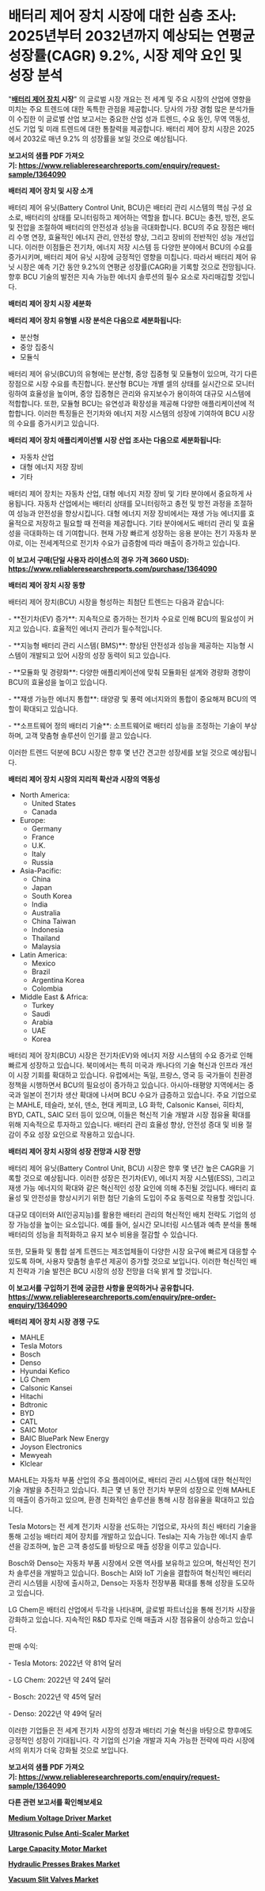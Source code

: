 <p><h1>배터리 제어 장치 시장에 대한 심층 조사: 2025년부터 2032년까지 예상되는 연평균 성장률(CAGR) 9.2%, 시장 제약 요인 및 성장 분석</h1></p><p>"<strong><a href="https://www.reliableresearchreports.com/global-battery-control-unit-market-r1364090?utm_campaign=106&utm_medium=7&utm_source=Github&utm_content=ia&utm_term=01032025&utm_id=battery-control-unit">배터리 제어 장치&nbsp;</a></strong><strong>시장</strong>" 의 글로벌 시장 개요는 전 세계 및 주요 시장의 산업에 영향을 미치는 주요 트렌드에 대한 독특한 관점을 제공합니다. 당사의 가장 경험 많은 분석가들이 수집한 이 글로벌 산업 보고서는 중요한 산업 성과 트렌드, 수요 동인, 무역 역동성, 선도 기업 및 미래 트렌드에 대한 통찰력을 제공합니다. 배터리 제어 장치 시장은 2025에서 2032로 매년 9.2% 의 성장률을 보일 것으로 예상됩니다.&nbsp;</p>
<p><strong>보고서의 샘플 PDF 가져오기:&nbsp;<a href="https://www.reliableresearchreports.com/enquiry/request-sample/1364090?utm_campaign=106&utm_medium=7&utm_source=Github&utm_content=ia&utm_term=01032025&utm_id=battery-control-unit">https://www.reliableresearchreports.com/enquiry/request-sample/1364090</a></strong></p>
<p><strong>배터리 제어 장치 및 시장 소개</strong></p>
<p><p>배터리 제어 유닛(Battery Control Unit, BCU)은 배터리 관리 시스템의 핵심 구성 요소로, 배터리의 상태를 모니터링하고 제어하는 역할을 합니다. BCU는 충전, 방전, 온도 및 전압을 조절하여 배터리의 안전성과 성능을 극대화합니다. BCU의 주요 장점은 배터리 수명 연장, 효율적인 에너지 관리, 안전성 향상, 그리고 장비의 전반적인 성능 개선입니다. 이러한 이점들은 전기차, 에너지 저장 시스템 등 다양한 분야에서 BCU의 수요를 증가시키며, 배터리 제어 유닛 시장에 긍정적인 영향을 미칩니다. 따라서 배터리 제어 유닛 시장은 예측 기간 동안 9.2%의 연평균 성장률(CAGR)을 기록할 것으로 전망됩니다. 향후 BCU 기술의 발전은 지속 가능한 에너지 솔루션의 필수 요소로 자리매김할 것입니다.</p></p>
<p><strong>배터리 제어 장치 시장 세분화</strong></p>
<p><strong>배터리 제어 장치 유형별 시장 분석은 다음으로 세분화됩니다:</strong></p>
<p><ul><li>분산형</li><li>중앙 집중식</li><li>모듈식</li></ul></p>
<p><p>배터리 제어 유닛(BCU)의 유형에는 분산형, 중앙 집중형 및 모듈형이 있으며, 각기 다른 장점으로 시장 수요를 촉진합니다. 분산형 BCU는 개별 셀의 상태를 실시간으로 모니터링하여 효율성을 높이며, 중앙 집중형은 관리와 유지보수가 용이하여 대규모 시스템에 적합합니다. 또한, 모듈형 BCU는 유연성과 확장성을 제공해 다양한 애플리케이션에 적합합니다. 이러한 특징들은 전기차와 에너지 저장 시스템의 성장에 기여하여 BCU 시장의 수요를 증가시키고 있습니다.</p></p>
<p><strong>배터리 제어 장치 애플리케이션별 시장 산업 조사는 다음으로 세분화됩니다:</strong></p>
<p><ul><li>자동차 산업</li><li>대형 에너지 저장 장비</li><li>기타</li></ul></p>
<p><p>배터리 제어 장치는 자동차 산업, 대형 에너지 저장 장비 및 기타 분야에서 중요하게 사용됩니다. 자동차 산업에서는 배터리 상태를 모니터링하고 충전 및 방전 과정을 조절하여 성능과 안전성을 향상시킵니다. 대형 에너지 저장 장비에서는 재생 가능 에너지를 효율적으로 저장하고 필요할 때 전력을 제공합니다. 기타 분야에서도 배터리 관리 및 효율성을 극대화하는 데 기여합니다. 현재 가장 빠르게 성장하는 응용 분야는 전기 자동차 분야로, 이는 전세계적으로 전기차 수요가 급증함에 따라 매출이 증가하고 있습니다.</p></p>
<p><strong>이 보고서 구매(단일 사용자 라이센스의 경우 가격 3660 USD): <a href="https://www.reliableresearchreports.com/purchase/1364090?utm_campaign=106&utm_medium=7&utm_source=Github&utm_content=ia&utm_term=01032025&utm_id=battery-control-unit">https://www.reliableresearchreports.com/purchase/1364090</a></strong></p>
<p><strong>배터리 제어 장치 시장 동향</strong></p>
<p><p>배터리 제어 장치(BCU) 시장을 형성하는 최첨단 트렌드는 다음과 같습니다:</p><p>- **전기차(EV) 증가**: 지속적으로 증가하는 전기차 수요로 인해 BCU의 필요성이 커지고 있습니다. 효율적인 에너지 관리가 필수적입니다.</p><p>- **지능형 배터리 관리 시스템( BMS)**: 향상된 안전성과 성능을 제공하는 지능형 시스템이 개발되고 있어 시장의 성장 동력이 되고 있습니다.</p><p>- **모듈화 및 경량화**: 다양한 애플리케이션에 맞춰 모듈화된 설계와 경량화 경향이 BCU의 효율성을 높이고 있습니다.</p><p>- **재생 가능한 에너지 통합**: 태양광 및 풍력 에너지와의 통합이 중요해져 BCU의 역할이 확대되고 있습니다.</p><p>- **소프트웨어 정의 배터리 기술**: 소프트웨어로 배터리 성능을 조정하는 기술이 부상하며, 고객 맞춤형 솔루션이 인기를 끌고 있습니다.</p><p>이러한 트렌드 덕분에 BCU 시장은 향후 몇 년간 견고한 성장세를 보일 것으로 예상됩니다.</p></p>
<p><strong>배터리 제어 장치 시장의 지리적 확산과 시장의 역동성</strong></p>
<p><ul>
    <li>
        North America:
        <ul>
            <li>United States</li>
            <li>Canada</li>
        </ul>
    </li>
    <li>
        Europe:
        <ul>
            <li>Germany</li>
            <li>France</li>
            <li>U.K.</li>
            <li>Italy</li>
            <li>Russia</li>
        </ul>
    </li>
    <li>
        Asia-Pacific:
        <ul>
            <li>China</li>
            <li>Japan</li>
            <li>South Korea</li>
            <li>India</li>
            <li>Australia</li>
            <li>China Taiwan</li>
            <li>Indonesia</li>
            <li>Thailand</li>
            <li>Malaysia</li>
        </ul>
    </li>
    <li>
        Latin America:
        <ul>
            <li>Mexico</li>
            <li>Brazil</li>
            <li>Argentina Korea</li>
            <li>Colombia</li>
        </ul>
    </li>
    <li>
        Middle East & Africa:
        <ul>
            <li>Turkey</li>
            <li>Saudi</li>
            <li>Arabia</li>
            <li>UAE</li>
            <li>Korea</li>
        </ul>
    </li>
    </ul></p>
<p><p>배터리 제어 장치(BCU) 시장은 전기차(EV)와 에너지 저장 시스템의 수요 증가로 인해 빠르게 성장하고 있습니다. 북미에서는 특히 미국과 캐나다의 기술 혁신과 인프라 개선이 시장 기회를 확대하고 있습니다. 유럽에서는 독일, 프랑스, 영국 등 국가들이 친환경 정책을 시행하면서 BCU의 필요성이 증가하고 있습니다. 아시아-태평양 지역에서는 중국과 일본이 전기차 생산 확대에 나서며 BCU 수요가 급증하고 있습니다. 주요 기업으로는 MAHLE, 테슬라, 보쉬, 덴소, 현대 케피코, LG 화학, Calsonic Kansei, 히타치, BYD, CATL, SAIC 모터 등이 있으며, 이들은 혁신적 기술 개발과 시장 점유율 확대를 위해 지속적으로 투자하고 있습니다. 배터리 관리 효율성 향상, 안전성 증대 및 비용 절감이 주요 성장 요인으로 작용하고 있습니다.</p></p>
<p><strong>배터리 제어 장치 시장의 성장 전망과 시장 전망</strong></p>
<p><p>배터리 제어 유닛(Battery Control Unit, BCU) 시장은 향후 몇 년간 높은 CAGR을 기록할 것으로 예상됩니다. 이러한 성장은 전기차(EV), 에너지 저장 시스템(ESS), 그리고 재생 가능 에너지의 확대와 같은 혁신적인 성장 요인에 의해 추진될 것입니다. 배터리 효율성 및 안전성을 향상시키기 위한 첨단 기술의 도입이 주요 동력으로 작용할 것입니다. </p><p>대규모 데이터와 AI(인공지능)를 활용한 배터리 관리의 혁신적인 배치 전략도 기업의 성장 가능성을 높이는 요소입니다. 예를 들어, 실시간 모니터링 시스템과 예측 분석을 통해 배터리의 성능을 최적화하고 유지 보수 비용을 절감할 수 있습니다. </p><p>또한, 모듈화 및 통합 설계 트렌드는 제조업체들이 다양한 시장 요구에 빠르게 대응할 수 있도록 하며, 사용자 맞춤형 솔루션 제공이 증가할 것으로 보입니다. 이러한 혁신적인 배치 전략과 기술 발전은 BCU 시장의 성장 전망을 더욱 밝게 할 것입니다.</p></p>
<p><strong>이 보고서를 구입하기 전에 궁금한 사항을 문의하거나 공유합니다. <a href="https://www.reliableresearchreports.com/enquiry/pre-order-enquiry/1364090?utm_campaign=106&utm_medium=7&utm_source=Github&utm_content=ia&utm_term=01032025&utm_id=battery-control-unit">https://www.reliableresearchreports.com/enquiry/pre-order-enquiry/1364090</a></strong></p>
<p><strong>배터리 제어 장치 시장 경쟁 구도</strong></p>
<p><ul><li>MAHLE</li><li>Tesla Motors</li><li>Bosch</li><li>Denso</li><li>Hyundai Kefico</li><li>LG Chem</li><li>Calsonic Kansei</li><li>Hitachi</li><li>Bdtronic</li><li>BYD</li><li>CATL</li><li>SAIC Motor</li><li>BAIC BluePark New Energy</li><li>Joyson Electronics</li><li>Mewyeah</li><li>Klclear</li></ul></p>
<p><p>MAHLE는 자동차 부품 산업의 주요 플레이어로, 배터리 관리 시스템에 대한 혁신적인 기술 개발을 추진하고 있습니다. 최근 몇 년 동안 전기차 부문의 성장으로 인해 MAHLE의 매출이 증가하고 있으며, 환경 친화적인 솔루션을 통해 시장 점유율을 확대하고 있습니다.</p><p>Tesla Motors는 전 세계 전기차 시장을 선도하는 기업으로, 자사의 최신 배터리 기술을 통해 고성능 배터리 제어 장치를 개발하고 있습니다. Tesla는 지속 가능한 에너지 솔루션을 강조하며, 높은 고객 충성도를 바탕으로 매출 성장을 이루고 있습니다.</p><p>Bosch와 Denso는 자동차 부품 시장에서 오랜 역사를 보유하고 있으며, 혁신적인 전기차 솔루션을 개발하고 있습니다. Bosch는 AI와 IoT 기술을 결합하여 혁신적인 배터리 관리 시스템을 시장에 출시하고, Denso는 자동차 전장부품 확대를 통해 성장을 도모하고 있습니다.</p><p>LG Chem은 배터리 산업에서 두각을 나타내며, 글로벌 파트너십을 통해 전기차 시장을 강화하고 있습니다. 지속적인 R&D 투자로 인해 매출과 시장 점유율이 상승하고 있습니다.</p><p>판매 수익:</p><p>- Tesla Motors: 2022년 약 81억 달러</p><p>- LG Chem: 2022년 약 24억 달러</p><p>- Bosch: 2022년 약 45억 달러</p><p>- Denso: 2022년 약 49억 달러</p><p>이러한 기업들은 전 세계 전기차 시장의 성장과 배터리 기술 혁신을 바탕으로 향후에도 긍정적인 성장이 기대됩니다. 각 기업의 신기술 개발과 지속 가능한 전략에 따라 시장에서의 위치가 더욱 강화될 것으로 보입니다.</p></p>
<p><strong>보고서의 샘플 PDF 가져오기:&nbsp;<a href="https://www.reliableresearchreports.com/enquiry/request-sample/1364090?utm_campaign=106&utm_medium=7&utm_source=Github&utm_content=ia&utm_term=01032025&utm_id=battery-control-unit">https://www.reliableresearchreports.com/enquiry/request-sample/1364090</a></strong></p>
<p><strong></strong></p>
<p><strong></strong></p>
<p><strong></strong></p>
<p><strong></strong></p>
<p><strong>다른 관련 보고서를 확인해보세요</strong></p>
<p><strong><p><a href="https://github.com/daphnyvashdi/Market-Research-Report-List-1/blob/main/medium-voltage-driver-market.md?utm_campaign=106&utm_medium=7&utm_source=Github&utm_content=ia&utm_term=01032025&utm_id=battery-control-unit">Medium Voltage Driver Market</a></p><p><a href="https://github.com/voigttyagi/Market-Research-Report-List-1/blob/main/ultrasonic-pulse-anti-scaler-market.md?utm_campaign=106&utm_medium=7&utm_source=Github&utm_content=ia&utm_term=01032025&utm_id=battery-control-unit">Ultrasonic Pulse Anti-Scaler Market</a></p><p><a href="https://github.com/ijffseandy/Market-Research-Report-List-1/blob/main/large-capacity-motor-market.md?utm_campaign=106&utm_medium=7&utm_source=Github&utm_content=ia&utm_term=01032025&utm_id=battery-control-unit">Large Capacity Motor Market</a></p><p><a href="https://github.com/jenithschijf/Market-Research-Report-List-1/blob/main/hydraulic-presses-brakes-market.md?utm_campaign=106&utm_medium=7&utm_source=Github&utm_content=ia&utm_term=01032025&utm_id=battery-control-unit">Hydraulic Presses Brakes Market</a></p><p><a href="https://github.com/saroarmaicky/Market-Research-Report-List-1/blob/main/vacuum-slit-valves-market.md?utm_campaign=106&utm_medium=7&utm_source=Github&utm_content=ia&utm_term=01032025&utm_id=battery-control-unit">Vacuum Slit Valves Market</a></p></strong></p>
<p></p>